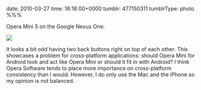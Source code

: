 date: 2010-03-27
time: 16:16:00+0000
tumblr: 477150311
tumblrType: photo
%%%

Opera Mini 5 on the Google Nexus One:

![](tumblr_kzy7vclxoa1qbnvjco1_1280.jpg)

It looks a bit odd having two back buttons right on top of each other.  This showcases a problem for cross-platform applications: should Opera Mini for Android look and act like Opera Mini or should it fit in with Android?  I think Opera Software tends to place more importance on cross-platform consistency than I would. However, I do only use the Mac and the iPhone so my opinion is not balanced.
